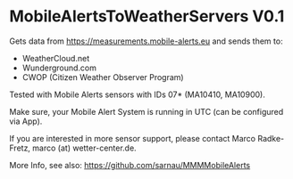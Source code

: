 # MobileAlertsToWeatherServers V0.1

Gets data from https://measurements.mobile-alerts.eu
and sends them to:
  - WeatherCloud.net
  - Wunderground.com
  - CWOP (Citizen Weather Observer Program)
 
Tested with Mobile Alerts sensors with 
IDs 07* (MA10410, MA10900).

Make sure, your Mobile Alert System is running
in UTC (can be configured via App).

If you are interested in more sensor support, 
please contact Marco Radke-Fretz, 
marco (at) wetter-center.de.

More Info, see also: https://github.com/sarnau/MMMMobileAlerts

